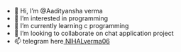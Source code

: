 - 👋 Hi, I’m @Aadityansha verma
- 👀 I’m interested in programming
- 🌱 I’m currently learning c programming
- 💞️ I’m looking to collaborate on chat application  project
- 📫  telegram here[ NIHALverma06](https://t.me/NIHALverma06)
<!---
Nihal193/Nihal193 is a ✨ special ✨ repository because its `README.md` (this file) appears on your GitHub profile.
You can click the Preview link to take a look at your changes.
--->
